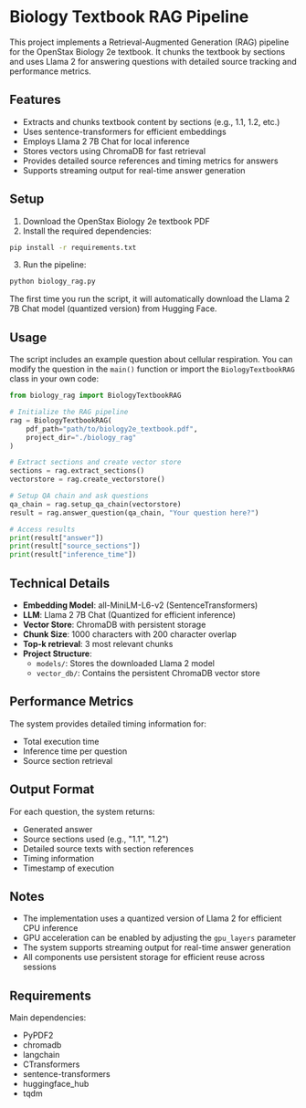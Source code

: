 # Biology Textbook RAG Pipeline

This project implements a Retrieval-Augmented Generation (RAG) pipeline for the OpenStax Biology 2e textbook. It chunks the textbook by sections and uses Llama 2 for answering questions with detailed source tracking and performance metrics.

## Features

- Extracts and chunks textbook content by sections (e.g., 1.1, 1.2, etc.)
- Uses sentence-transformers for efficient embeddings
- Employs Llama 2 7B Chat for local inference
- Stores vectors using ChromaDB for fast retrieval
- Provides detailed source references and timing metrics for answers
- Supports streaming output for real-time answer generation

## Setup

1. Download the OpenStax Biology 2e textbook PDF
2. Install the required dependencies:
```bash
pip install -r requirements.txt
```
3. Run the pipeline:
```bash
python biology_rag.py
```

The first time you run the script, it will automatically download the Llama 2 7B Chat model (quantized version) from Hugging Face.

## Usage

The script includes an example question about cellular respiration. You can modify the question in the `main()` function or import the `BiologyTextbookRAG` class in your own code:

```python
from biology_rag import BiologyTextbookRAG

# Initialize the RAG pipeline
rag = BiologyTextbookRAG(
    pdf_path="path/to/biology2e_textbook.pdf",
    project_dir="./biology_rag"
)

# Extract sections and create vector store
sections = rag.extract_sections()
vectorstore = rag.create_vectorstore()

# Setup QA chain and ask questions
qa_chain = rag.setup_qa_chain(vectorstore)
result = rag.answer_question(qa_chain, "Your question here?")

# Access results
print(result["answer"])
print(result["source_sections"])
print(result["inference_time"])
```

## Technical Details

- **Embedding Model**: all-MiniLM-L6-v2 (SentenceTransformers)
- **LLM**: Llama 2 7B Chat (Quantized for efficient inference)
- **Vector Store**: ChromaDB with persistent storage
- **Chunk Size**: 1000 characters with 200 character overlap
- **Top-k retrieval**: 3 most relevant chunks
- **Project Structure**:
  - `models/`: Stores the downloaded Llama 2 model
  - `vector_db/`: Contains the persistent ChromaDB vector store
  
## Performance Metrics

The system provides detailed timing information for:
- Total execution time
- Inference time per question
- Source section retrieval

## Output Format

For each question, the system returns:
- Generated answer
- Source sections used (e.g., "1.1", "1.2")
- Detailed source texts with section references
- Timing information
- Timestamp of execution

## Notes

- The implementation uses a quantized version of Llama 2 for efficient CPU inference
- GPU acceleration can be enabled by adjusting the `gpu_layers` parameter
- The system supports streaming output for real-time answer generation
- All components use persistent storage for efficient reuse across sessions

## Requirements

Main dependencies:
- PyPDF2
- chromadb
- langchain
- CTransformers
- sentence-transformers
- huggingface_hub
- tqdm

